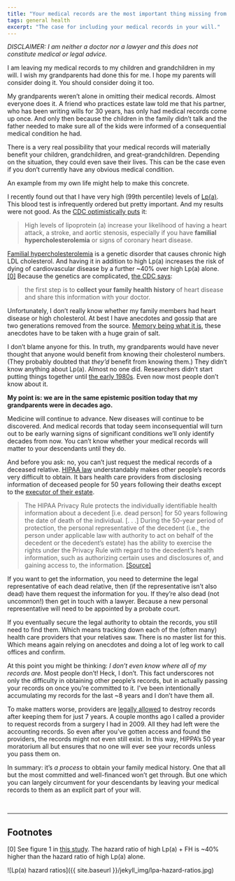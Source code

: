 ```yaml
---
title: "Your medical records are the most important thing missing from your will"
tags: general health
excerpt: "The case for including your medical records in your will."
---
```


_DISCLAIMER: I am neither a doctor nor a lawyer and this does not constitute
medical or legal advice._

I am leaving my medical records to my children and grandchildren in my will. I
wish my grandparents had done this for me. I hope my parents will consider doing
it. You should consider doing it too.

My grandparents weren’t alone in omitting their medical records. Almost everyone
does it. A friend who practices estate law told me that his partner, who has
been writing wills for 30 years, has only had medical records come up once. And
only then because the children in the family didn’t talk and the father needed
to make sure all of the kids were informed of a consequential medical condition
he had.

There is a very real possibility that your medical records will materially
benefit your children, grandchildren, and great-grandchildren. Depending on the
situation, they could even save their lives. This can be the case even if you
don’t currently have any obvious medical condition.

An example from my own life might help to make this concrete.

I recently found out that I have very high (99th percentile) levels of
[Lp(a)](https://en.wikipedia.org/wiki/Lipoprotein(a)).
This blood test is infrequently ordered but pretty important. And my results
were not good. As the
[CDC optimistically puts](https://www.cdc.gov/genomics/disease/lipoprotein_a.htm)
it:

> High levels of lipoprotein (a) increase your likelihood of having a heart
> attack, a stroke, and aortic stenosis, especially if you have **familial
> hypercholesterolemia** or signs of coronary heart disease.

[Familial
hypercholesterolemia](https://en.wikipedia.org/wiki/Familial_hypercholesterolemia)
is a genetic disorder that causes chronic high LDL cholesterol.  And having it
in addition to high Lp(a) increases the risk of dying of cardiovascular disease
by a further ~40% over high Lp(a) alone. [[0]](#footnote0) Because the genetics are
complicated, [the CDC says](https://www.cdc.gov/genomics/disease/fh/FH.htm):

> the first step is to **collect your family health history** of heart disease and
> share this information with your doctor.

Unfortunately, I don’t really know whether my family members had heart disease
or high cholesterol.
At best I have anecdotes and gossip that are two generations removed from the
source.
[Memory being what it is](https://en.wikipedia.org/wiki/False_memory), these
anecdotes have to be taken with a huge grain of salt.

I don’t blame anyone for this. In truth, my grandparents would have never
thought that anyone would benefit from knowing their cholesterol numbers. (They
probably doubted that _they’d_ benefit from knowing them.) They didn’t know
anything about Lp(a). Almost no one did. Researchers didn’t start putting things
together until [the early 1980s](https://pubmed.ncbi.nlm.nih.gov/7470205/).
Even now most people don’t know about it.

**My point is: we are in the same epistemic position today that my grandparents
were in decades ago.**

Medicine will continue to advance. New diseases will continue to be discovered.
And medical records that today seem inconsequential will turn out to be early
warning signs of significant conditions we’ll only identify decades
from now. You can’t know whether your medical records will matter to your
descendants until they do.

And before you ask: no, you can’t just request the medical records of a deceased
relative.
[HIPAA law](https://en.wikipedia.org/wiki/Health_Insurance_Portability_and_Accountability_Act)
understandably makes other people’s records very difficult
to obtain. It bars health care providers from disclosing information of deceased
people for 50 years following their deaths except to the
[executor of their estate](https://www.investopedia.com/terms/e/executor.asp).

> The HIPAA Privacy Rule protects the individually identifiable health
> information about a decedent [i.e. dead person] for 50 years following the
> date of death of the individual.  [. . .] During the 50-year period of
> protection, the personal representative of the decedent (i.e., the person
> under applicable law with authority to act on behalf of the decedent or the
> decedent’s estate) has the ability to exercise the rights under the Privacy
> Rule with regard to the decedent’s health information, such as authorizing
> certain uses and disclosures of, and gaining access to, the information.
> [[Source]](https://web.archive.org/web/20240414155958/https://www.hhs.gov/hipaa/for-professionals/privacy/guidance/health-information-of-deceased-individuals/index.html)

If you want to get the information, you need to determine the legal
representative of each dead relative, then (if the representative isn’t also
dead) have them request the information for you. If they’re also dead (not
uncommon!) then get in touch with a lawyer. Because a new personal
representative will need to be appointed by a probate court.

If you eventually secure the legal authority to obtain the records, you still
need to find them. Which means tracking down each of the (often many) health
care providers that your relatives saw. There is no master list for this. Which
means again relying on anecdotes and doing a lot of leg work to call offices and
confirm.

At this point you might be thinking: _I don’t even know where all of my records
are_. Most people don’t! Heck, I don’t. This fact underscores not only the
difficulty in obtaining other people’s records, but in actually passing your
records on once you’re committed to it. I’ve been intentionally accumulating my
records for the last ~8 years and I don’t have them all.

To make matters worse, providers are
[legally allowed](https://web.archive.org/web/20240112154533/https://recordinglaw.com/medical-records-retention-laws-by-state/)
to destroy records after keeping them for just 7 years. A couple months ago I
called a provider to request records from a surgery I had in 2009. All they had
left were the accounting records. So even after you’ve gotten access and found
the providers, the records might not even still exist. In this way, HIPPA’s 50
year moratorium all but ensures that no one will ever see your records unless
you pass them on.

In summary: it’s _a process_ to obtain your family medical history. One that all
but the most committed and well-financed won’t get through. But one which you
can largely circumvent for your descendants by leaving your medical records to
them as an explicit part of your will.

<br/>

---

## Footnotes

<span id="footnote0">[0]</span> See figure 1 in [this study](https://doi.org/10.3389/fgene.2022.905941). The
hazard ratio of high Lp(a) + FH is ~40% higher than the hazard ratio of high
Lp(a) alone.

![Lp(a) hazard ratios]({{ site.baseurl }}/jekyll_img/lpa-hazard-ratios.jpg)
